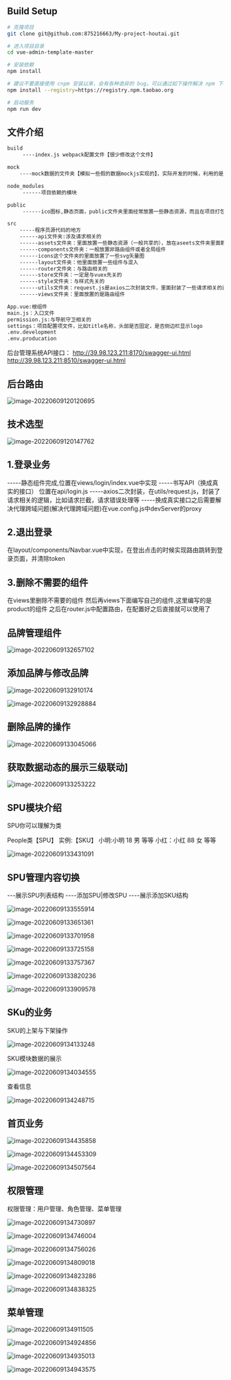 ## Build Setup

```bash
# 克隆项目
git clone git@github.com:875216663/My-project-houtai.git

# 进入项目目录
cd vue-admin-template-master

# 安装依赖
npm install

# 建议不要直接使用 cnpm 安装以来，会有各种诡异的 bug。可以通过如下操作解决 npm 下载速度慢的问题
npm install --registry=https://registry.npm.taobao.org

# 启动服务
npm run dev
```

## 文件介绍

```bash
build
     ----index.js webpack配置文件【很少修改这个文件】

mock
    ----mock数据的文件夹【模拟一些假的数据mockjs实现的】，实际开发的时候，利用的是真是接口

node_modules
     ------项目依赖的模块

public
     ------ico图标,静态页面，public文件夹里面经常放置一些静态资源，而且在项目打包的时候webpack不会编译这个文件夹，原封不动的打包到dist文件夹里面

src
    -----程序员源代码的地方
    ------api文件夹:涉及请求相关的
    ------assets文件夹：里面放置一些静态资源（一般共享的），放在aseets文件夹里面静态资源，在webpack打包的时候，会进行编译
    ------components文件夹：一般放置非路由组件或者全局组件
    ------icons这个文件夹的里面放置了一些svg矢量图
    ------layout文件夹：他里面放置一些组件与混入
    ------router文件夹：与路由相关的
    ------store文件夹：一定是与vuex先关的
    ------style文件夹：与样式先关的
    ------utils文件夹：request.js是axios二次封装文件，里面封装了一些请求相关的逻辑，比如请求拦截，请求错误处理等
    ------views文件夹：里面放置的是路由组件

App.vue:根组件
main.js：入口文件
permission.js:与导航守卫相关的
settings：项目配置项文件，比如title名称，头部是否固定，是否侧边栏显示logo
.env.development
.env.producation
```

后台管理系统API接口：
http://39.98.123.211:8170/swagger-ui.html
http://39.98.123.211:8510/swagger-ui.html

## 后台路由

![image-20220609120120695](https://150-9155-1312350958.cos.ap-chengdu.myqcloud.com/img202206091350089.png)

## 技术选型

![image-20220609120147762](https://150-9155-1312350958.cos.ap-chengdu.myqcloud.com/img202206091350091.png)

## 1.登录业务

 -----静态组件完成,位置在views/login/index.vue中实现
 -----书写API（换成真实的接口） 位置在api/login.js
 -----axios二次封装，在utils/request.js，封装了请求相关的逻辑，比如请求拦截，请求错误处理等
 -----换成真实接口之后需要解决代理跨域问题(解决代理跨域问题)在vue.config.js中devServer的proxy

## 2.退出登录

在layout/components/Navbar.vue中实现，在登出点击的时候实现路由跳转到登录页面，并清除token


## 3.删除不需要的组件
在views里删除不需要的组件
然后再views下面编写自己的组件,这里编写的是product的组件
之后在router.js中配置路由，在配置好之后直接就可以使用了


## 品牌管理组件

![image-20220609132657102](https://150-9155-1312350958.cos.ap-chengdu.myqcloud.com/img202206091350094.png)

## 添加品牌与修改品牌

![image-20220609132910174](https://150-9155-1312350958.cos.ap-chengdu.myqcloud.com/img202206091350095.png)

![image-20220609132928884](https://150-9155-1312350958.cos.ap-chengdu.myqcloud.com/img202206091350096.png)

## 删除品牌的操作

![image-20220609133045066](https://150-9155-1312350958.cos.ap-chengdu.myqcloud.com/img202206091350097.png)

## 获取数据动态的展示三级联动]

![image-20220609133253222](https://150-9155-1312350958.cos.ap-chengdu.myqcloud.com/img202206091350098.png)

## SPU模块介绍

SPU你可以理解为类

People类【SPU】
实例:【SKU】
小明:小明  18  男 等等
小红：小红  88  女 等等

![image-20220609133431091](https://150-9155-1312350958.cos.ap-chengdu.myqcloud.com/img202206091350099.png)

## SPU管理内容切换

---展示SPU列表结构
----添加SPU|修改SPU
----展示添加SKU结构

![image-20220609133555914](https://150-9155-1312350958.cos.ap-chengdu.myqcloud.com/img202206091350100.png)

![image-20220609133651361](https://150-9155-1312350958.cos.ap-chengdu.myqcloud.com/img202206091350101.png)

![image-20220609133701958](https://150-9155-1312350958.cos.ap-chengdu.myqcloud.com/img202206091350102.png)

![image-20220609133725158](https://150-9155-1312350958.cos.ap-chengdu.myqcloud.com/img202206091350103.png)

![image-20220609133757367](https://150-9155-1312350958.cos.ap-chengdu.myqcloud.com/img202206091350104.png)

![image-20220609133820236](https://150-9155-1312350958.cos.ap-chengdu.myqcloud.com/img202206091350105.png)

![image-20220609133909578](https://150-9155-1312350958.cos.ap-chengdu.myqcloud.com/img202206091350106.png)

## SKu的业务

SKU的上架与下架操作

![image-20220609134133248](https://150-9155-1312350958.cos.ap-chengdu.myqcloud.com/img202206091350107.png)

SKU模块数据的展示

![image-20220609134034555](https://150-9155-1312350958.cos.ap-chengdu.myqcloud.com/img202206091350108.png)

查看信息

![image-20220609134248715](https://150-9155-1312350958.cos.ap-chengdu.myqcloud.com/img202206091350109.png)

## 首页业务

![image-20220609134435858](https://150-9155-1312350958.cos.ap-chengdu.myqcloud.com/img202206091350110.png)

![image-20220609134453309](https://150-9155-1312350958.cos.ap-chengdu.myqcloud.com/img202206091350111.png)

![image-20220609134507564](https://150-9155-1312350958.cos.ap-chengdu.myqcloud.com/img202206091350112.png)

## 权限管理

权限管理：用户管理、角色管理、菜单管理

![image-20220609134730897](https://150-9155-1312350958.cos.ap-chengdu.myqcloud.com/img202206091350113.png)

![image-20220609134746004](https://150-9155-1312350958.cos.ap-chengdu.myqcloud.com/img202206091350114.png)

![image-20220609134756026](https://150-9155-1312350958.cos.ap-chengdu.myqcloud.com/img202206091350115.png)

![image-20220609134809018](https://150-9155-1312350958.cos.ap-chengdu.myqcloud.com/img202206091350116.png)

![image-20220609134823286](https://150-9155-1312350958.cos.ap-chengdu.myqcloud.com/img202206091350117.png)

![image-20220609134838325](https://150-9155-1312350958.cos.ap-chengdu.myqcloud.com/img202206091350118.png)

## 菜单管理

![image-20220609134911505](https://150-9155-1312350958.cos.ap-chengdu.myqcloud.com/img202206091350120.png)

![image-20220609134924856](https://150-9155-1312350958.cos.ap-chengdu.myqcloud.com/img202206091350121.png)

![image-20220609134935013](https://150-9155-1312350958.cos.ap-chengdu.myqcloud.com/img202206091350122.png)

![image-20220609134943575](https://150-9155-1312350958.cos.ap-chengdu.myqcloud.com/img202206091350123.png)
